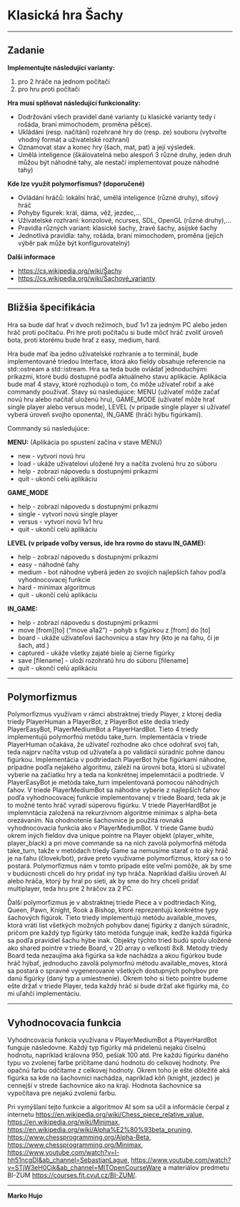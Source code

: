 # Klasická hra Šachy

****
## Zadanie

**Implementujte následující varianty:**
1. pro 2 hráče na jednom počítači
2. pro hru proti počítači

**Hra musí splňovat následující funkcionality:**
- Dodržování všech pravidel dané varianty (u klasické varianty tedy i rošáda, braní mimochodem, proměna pěšce).
- Ukládání (resp. načítání) rozehrané hry do (resp. ze) souboru (vytvořte vhodný formát a uživatelské rozhraní)
- Oznamovat stav a konec hry (šach, mat, pat) a její výsledek.
- Umělá inteligence (škálovatelná nebo alespoň 3 různé druhy, jeden druh můžou být náhodné tahy, ale nestačí implementovat pouze náhodné tahy)

**Kde lze využít polymorfismus? (doporučené)**
- Ovládání hráčů: lokální hráč, umělá inteligence (různé druhy), síťový hráč
- Pohyby figurek: král, dáma, věž, jezdec,...
- Uživatelské rozhraní: konzolové, ncurses, SDL, OpenGL (různé druhy),...
- Pravidla různých variant: klasické šachy, žravé šachy, asijské šachy
- Jednotlivá pravidla: tahy, rošáda, braní mimochodem, proměna (jejich výběr pak může být konfigurovatelný)

**Další informace**
- https://cs.wikipedia.org/wiki/Šachy
- https://cs.wikipedia.org/wiki/Šachové_varianty

****
## Bližšia špecifikácia

Hra sa bude dať hrať v dvoch režimoch, buď 1v1 za jedným PC alebo jeden hráč proti počítaču. Pri hre proti počítaču si bude môcť hráč zvoliť úroveň bota, proti ktorému bude hrať z easy, medium, hard.

Hra bude mať iba jedno uživatelské rozhranie a to terminál, bude implementované triedou Interface, ktorá ako fieldy obsahuje referencie na std::ostream a std::istream. Hra sa teda bude ovládať jednoduchými príkazmi, ktoré budú dostupné podľa aktuálneho stavu aplikácie. Aplikácia bude mať 4 stavy, ktoré rozhodujú o tom, čo môže užívateľ robiť a aké commandy používať. Stavy sú nasledujúce: MENU (užívateľ môže začať novú hru alebo načítať uloženú hru), GAME_MODE (užívateľ môže hrať single player alebo versus mode), LEVEL (v prípade single player si užívateľ vyberá úroveň svojho oponenta), IN_GAME (hráči hýbu figúrkami). 

Commandy sú nasledujúce:

**MENU:** (Aplikácia po spustení začína v stave MENU)
- new - vytvorí novú hru
- load - ukáže uživatelovi uložené hry a načíta zvolenú hru zo súboru 
- help - zobrazí nápovedu s dostupnými príkazmi
- quit - ukončí celú aplikáciu

**GAME_MODE**
- help - zobrazí nápovedu s dostupnými príkazmi
- single - vytvorí novú single player
- versus - vytvorí novú 1v1 hru
- quit - ukončí celú aplikáciu

**LEVEL (v prípade voľby versus, ide hra rovno do stavu IN_GAME):**
- help - zobrazí nápovedu s dostupnými príkazmi
- easy - náhodné ťahy
- medium - bot náhodne vyberá jeden zo svojich najlepších ťahov podľa vyhodnocovacej funkcie 
- hard - minimax algoritmus
- quit - ukončí celú aplikáciu

**IN_GAME:**
- help - zobrazí nápovedu s dostupnými príkazmi
- move [from][to] (“move a1a2”) - pohyb s figúrkou z [from] do [to]
- board - ukáže uživateľovi šachovnicu a stav hry (kto je na ťahu, či je šach, atd.)
- captured - ukáže všetky zajaté biele aj čierne figúrky
- save [filename] - uloží rozohratú hru do súboru [filename]
- quit - ukončí celú aplikáciu

****
## Polymorfizmus

Polymorfizmus využívam v rámci abstraktnej triedy Player, z ktorej dedia triedy PlayerHuman a PlayerBot, z PlayerBot ešte dedia triedy PlayerEasyBot, PlayerMediumBot a PlayerHardBot. Tieto 4 triedy implementujú polymorfnú metódu take_turn. Implementácia v triede PlayerHuman očakáva, že užívateľ rozhodne ako chce odohrať svoj ťah, teda najprv načíta vstup od užívateľa a po validácii súradníc pohne danou figúrkou. Implementácia v podtriedach PlayerBot hýbe figúrkami náhodne, prípadne podľa nejakého algoritmu, záleží na úrovni bota, ktorú si uživatel vyberie na začiatku hry a teda na konkrétnej impelemntácii a podtriede. V PlayerEasyBot je metóda take_turn impelentovaná pomocou náhodných ťahov. V triede PlayerMediumBot sa náhodne vyberie z najlepších ťahov podľa vyhodnocovacej funkcie implementovanej v triede Board, teda ak je to možné tento hráč vyradí súperovu figúrku. V triede PlayerHardBot je implemntácia založená na rekurzivnom algoritme minimax s alpha-beta orezávaním. Na ohodnotenie šachovnice je použitá rovnaká vyhodnocovacia funkcia ako v PlayerMediumBot. V triede Game budú okrem iných fieldov dva unique pointre na Player objekt (player_white, player_black) a pri move commande sa na nich zavolá polymorfná métoda take_turn, takže v metódach triedy Game sa nemusíme starať o to aký hráč je na ťahu (človek/bot), práve preto využívame polymorfizmus, ktorý sa o to postará. Polymorfizmus nám v tomto prípade ešte veľmi pomôže, ak by sme v budúcnosti chceli do hry pridať iný typ hráča. Napríklad ďalšiu úroveň AI alebo hráča, ktorý by hral po sieti, ak by sme do hry chceli pridať multiplayer, teda hru pre 2 hráčov za 2 PC.

Ďalší polymorfizmus je v abstraktnej triede Piece a v podtriedach King, Queen, Pawn, Knight, Rook a Bishop, ktoré reprezentujú konkrétne typy šachových figúrok. Tieto triedy implementujú metódu available_moves, ktorá vráti list všetkých možných pohybov danej figúrky z daných súradníc, pričom pre každý typ figúrky táto metóda funguje inak, keďže každá figúrka sa podľa pravidiel šachu hýbe inak. Objekty týchto tried budú spolu uložené ako shared pointre v triede Board, v 2D array o veľkosti 8x8. Metody triedy Board teda nezaujíma aká figúrka sa kde nachádza a akou figúrkou bude hráč hýbať, jednoducho zavolá polymorfnú métodu available_moves, ktorá sa postará o spravné vygenerovanie všetkých dostupných pohybov pre danú figúrky (daný typ a umiestnenie). Okrem toho si tieto pointre budeme ešte držať v triede Player, teda každý hráč si bude držať aké figúrky má, čo mi uľahčí implementáciu.

****
## Vyhodnocovacia funkcia

Vyhodncovacia funkcia využívana v PlayerMediumBot a PlayerHardBot funguje následovne. Každý typ figúrky má pridelenú nejakú číselnú hodnotu, napríklad královna 950, pešiak 100 atd. Pre každú figúrku daného typu vo zvolenej farbe pričítame danú hodnotu do celkovej hodnoty. Pre opačnú farbu odčítame z celkovej hodnoty. Okrem toho je ešte dôležité aká figúrka sa kde na šachovnici nachádza, napríklad kôň (knight, jezdec) je cennejší v strede šachovnice ako na kraji. Hodnota šachovnice sa vypočítava pre nejakú zvolenú farbu.

Pri vymýšlaní tejto funkcie a algoritmov AI som sa učil a informácie čerpal z internetu https://en.wikipedia.org/wiki/Chess_piece_relative_value, https://en.wikipedia.org/wiki/Minimax, https://en.wikipedia.org/wiki/Alpha%E2%80%93beta_pruning, https://www.chessprogramming.org/Alpha-Beta, https://www.chessprogramming.org/Minimax, https://www.youtube.com/watch?v=l-hh51ncgDI&ab_channel=SebastianLague, https://www.youtube.com/watch?v=STjW3eH0Cik&ab_channel=MITOpenCourseWare a materiálov predmetu BI-ZUM https://courses.fit.cvut.cz/BI-ZUM/. 

****
**Marko Hujo**
